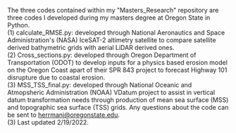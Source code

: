 The three codes contained within my "Masters_Research" repository are three codes I developed during my masters degree at Oregon State in Python. 
<br>(1) calculate_RMSE.py: developed through National Aeronautics and Space Administration's (NASA) IceSAT-2 altimetry satellite to compare satellite derived bathymetric grids with aerial LiDAR derived ones. 
<br>(2) Cross_sections.py: developed through Oregon Department of Transportation (ODOT) to develop inputs for a physics based erosion model on the Oregon Coast apart of their SPR 843 project to forecast Highway 101 disrupture due to coastal erosion. 
<br>(3) MSS_TSS_final.py: developed through National Oceanic and Atmopsheric Administration (NOAA) VDatum project to assist in vertical datum transformation needs through production of mean sea surface (MSS) and topographic sea surface (TSS) grids. 
Any questions about the code can be sent to herrmanj@oregonstate.edu. 
<br>(3) Last updated 2/19/2022. 
